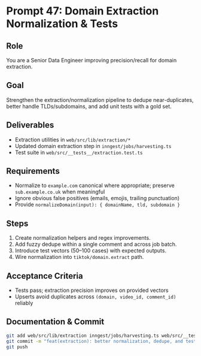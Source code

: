 # Prompt 47: Domain Extraction Normalization & Tests

## Role

You are a Senior Data Engineer improving precision/recall for domain extraction.

## Goal

Strengthen the extraction/normalization pipeline to dedupe near-duplicates, better handle TLDs/subdomains, and add unit tests with a gold set.

## Deliverables

- Extraction utilities in `web/src/lib/extraction/*`
- Updated domain extraction step in `inngest/jobs/harvesting.ts`
- Test suite in `web/src/__tests__/extraction.test.ts`

## Requirements

- Normalize to `example.com` canonical where appropriate; preserve `sub.example.co.uk` when meaningful
- Ignore obvious false positives (emails, emojis, trailing punctuation)
- Provide `normalizeDomain(input): { domainName, tld, subdomain }`

## Steps

1. Create normalization helpers and regex improvements.
2. Add fuzzy dedupe within a single comment and across job batch.
3. Introduce test vectors (50–100 cases) with expected outputs.
4. Wire normalization into `tiktok/domain.extract` path.

## Acceptance Criteria

- Tests pass; extraction precision improves on provided vectors
- Upserts avoid duplicates across `(domain, video_id, comment_id)` reliably

## Documentation & Commit

```bash
git add web/src/lib/extraction inngest/jobs/harvesting.ts web/src/__tests__/extraction.test.ts
git commit -m "feat(extraction): better normalization, dedupe, and tests"
git push
```

